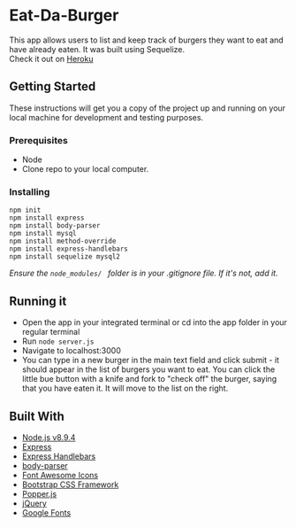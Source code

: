 # Eat-Da-Burger
This app allows users to list and keep track of burgers they want to eat and have already eaten. It was built using Sequelize.<br>
Check it out on <a href="https://bharris-eat-da-burger-sequelize.herokuapp.com/">Heroku</a>

## Getting Started 
These instructions will get you a copy of the project up and running on your local machine for development and testing purposes. 

### Prerequisites
* Node
* Clone repo to your local computer. 

### Installing
```
npm init 
npm install express
npm install body-parser
npm install mysql
npm install method-override
npm install express-handlebars
npm install sequelize mysql2
```
*Ensure the ```node_modules/ ``` folder is in your .gitignore file. If it's not, add it.*

## Running it
* Open the app in your integrated terminal or cd into the app folder in your regular terminal
* Run ```node server.js```
* Navigate to localhost:3000
* You can type in a new burger in the main text field and click submit - it should appear in the list of burgers you want to eat. You can click the little bue button with a knife and fork to "check off" the burger, saying that you have eaten it. It will move to the list on the right. 

## Built With
* <a href="https://nodejs.org/en/">Node.js v8.9.4</a>
* <a href="https://www.npmjs.com/package/express">Express</a>
* <a href="https://www.npmjs.com/package/express-handlebars-sections">Express Handlebars</a>
* <a href="https://www.npmjs.com/package/body-parser">body-parser</a>
* <a href="https://fontawesome.com/">Font Awesome Icons</a>
* <a href="https://getbootstrap.com/">Bootstrap CSS Framework</a>
* <a href="https://popper.js.org/">Popper.js</a>
* <a href="http://jquery.com/">jQuery</a>
* <a href="https://fonts.google.com/">Google Fonts</a>



